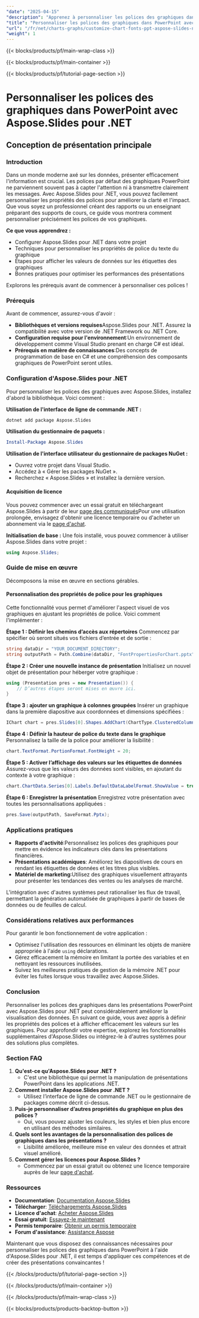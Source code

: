 ```yaml
---
"date": "2025-04-15"
"description": "Apprenez à personnaliser les polices des graphiques dans PowerPoint avec Aspose.Slides pour .NET. Améliorez vos présentations avec des polices personnalisées pour une meilleure lisibilité et un meilleur impact."
"title": "Personnaliser les polices des graphiques dans PowerPoint avec Aspose.Slides pour .NET | Maîtriser la conception de présentations"
"url": "/fr/net/charts-graphs/customize-chart-fonts-ppt-aspose-slides-net/"
"weight": 1
---
```


{{< blocks/products/pf/main-wrap-class >}}

{{< blocks/products/pf/main-container >}}

{{< blocks/products/pf/tutorial-page-section >}}
# Personnaliser les polices des graphiques dans PowerPoint avec Aspose.Slides pour .NET
## Conception de présentation principale

### Introduction
Dans un monde moderne axé sur les données, présenter efficacement l'information est crucial. Les polices par défaut des graphiques PowerPoint ne parviennent souvent pas à capter l'attention ni à transmettre clairement les messages. Avec Aspose.Slides pour .NET, vous pouvez facilement personnaliser les propriétés des polices pour améliorer la clarté et l'impact. Que vous soyez un professionnel créant des rapports ou un enseignant préparant des supports de cours, ce guide vous montrera comment personnaliser précisément les polices de vos graphiques.

**Ce que vous apprendrez :**
- Configurer Aspose.Slides pour .NET dans votre projet
- Techniques pour personnaliser les propriétés de police du texte du graphique
- Étapes pour afficher les valeurs de données sur les étiquettes des graphiques
- Bonnes pratiques pour optimiser les performances des présentations

Explorons les prérequis avant de commencer à personnaliser ces polices !

### Prérequis
Avant de commencer, assurez-vous d'avoir :
- **Bibliothèques et versions requises**Aspose.Slides pour .NET. Assurez la compatibilité avec votre version de .NET Framework ou .NET Core.
- **Configuration requise pour l'environnement**:Un environnement de développement comme Visual Studio prenant en charge C# est idéal.
- **Prérequis en matière de connaissances**:Des concepts de programmation de base en C# et une compréhension des composants graphiques de PowerPoint seront utiles.

### Configuration d'Aspose.Slides pour .NET
Pour personnaliser les polices des graphiques avec Aspose.Slides, installez d'abord la bibliothèque. Voici comment :

**Utilisation de l'interface de ligne de commande .NET :**
```bash
dotnet add package Aspose.Slides
```

**Utilisation du gestionnaire de paquets :**
```powershell
Install-Package Aspose.Slides
```

**Utilisation de l'interface utilisateur du gestionnaire de packages NuGet :**
- Ouvrez votre projet dans Visual Studio.
- Accédez à « Gérer les packages NuGet ».
- Recherchez « Aspose.Slides » et installez la dernière version.

#### Acquisition de licence
Vous pouvez commencer avec un essai gratuit en téléchargeant Aspose.Slides à partir de leur [page des communiqués](https://releases.aspose.com/slides/net/)Pour une utilisation prolongée, envisagez d'obtenir une licence temporaire ou d'acheter un abonnement via le [page d'achat](https://purchase.aspose.com/buy).

**Initialisation de base :**
Une fois installé, vous pouvez commencer à utiliser Aspose.Slides dans votre projet :
```csharp
using Aspose.Slides;
```

### Guide de mise en œuvre
Décomposons la mise en œuvre en sections gérables.

#### Personnalisation des propriétés de police pour les graphiques
Cette fonctionnalité vous permet d'améliorer l'aspect visuel de vos graphiques en ajustant les propriétés de police. Voici comment l'implémenter :

**Étape 1 : Définir les chemins d’accès aux répertoires**
Commencez par spécifier où seront situés vos fichiers d’entrée et de sortie :
```csharp
string dataDir = "YOUR_DOCUMENT_DIRECTORY";
string outputPath = Path.Combine(dataDir, "FontPropertiesForChart.pptx");
```

**Étape 2 : Créer une nouvelle instance de présentation**
Initialisez un nouvel objet de présentation pour héberger votre graphique :
```csharp
using (Presentation pres = new Presentation()) {
    // D’autres étapes seront mises en œuvre ici.
}
```

**Étape 3 : ajouter un graphique à colonnes groupées**
Insérer un graphique dans la première diapositive aux coordonnées et dimensions spécifiées :
```csharp
IChart chart = pres.Slides[0].Shapes.AddChart(ChartType.ClusteredColumn, 100, 100, 500, 400);
```

**Étape 4 : Définir la hauteur de police du texte dans le graphique**
Personnalisez la taille de la police pour améliorer la lisibilité :
```csharp
chart.TextFormat.PortionFormat.FontHeight = 20;
```

**Étape 5 : Activer l’affichage des valeurs sur les étiquettes de données**
Assurez-vous que les valeurs des données sont visibles, en ajoutant du contexte à votre graphique :
```csharp
chart.ChartData.Series[0].Labels.DefaultDataLabelFormat.ShowValue = true;
```

**Étape 6 : Enregistrer la présentation**
Enregistrez votre présentation avec toutes les personnalisations appliquées :
```csharp
pres.Save(outputPath, SaveFormat.Pptx);
```

### Applications pratiques
- **Rapports d'activité**:Personnalisez les polices des graphiques pour mettre en évidence les indicateurs clés dans les présentations financières.
- **Présentations académiques**: Améliorez les diapositives de cours en rendant les étiquettes de données et les titres plus visibles.
- **Matériel de marketing**:Utilisez des graphiques visuellement attrayants pour présenter les tendances des ventes ou les analyses de marché.

L'intégration avec d'autres systèmes peut rationaliser les flux de travail, permettant la génération automatisée de graphiques à partir de bases de données ou de feuilles de calcul.

### Considérations relatives aux performances
Pour garantir le bon fonctionnement de votre application :
- Optimisez l'utilisation des ressources en éliminant les objets de manière appropriée à l'aide `using` déclarations.
- Gérez efficacement la mémoire en limitant la portée des variables et en nettoyant les ressources inutilisées.
- Suivez les meilleures pratiques de gestion de la mémoire .NET pour éviter les fuites lorsque vous travaillez avec Aspose.Slides.

### Conclusion
Personnaliser les polices des graphiques dans les présentations PowerPoint avec Aspose.Slides pour .NET peut considérablement améliorer la visualisation des données. En suivant ce guide, vous avez appris à définir les propriétés des polices et à afficher efficacement les valeurs sur les graphiques. Pour approfondir votre expertise, explorez les fonctionnalités supplémentaires d'Aspose.Slides ou intégrez-le à d'autres systèmes pour des solutions plus complètes.

### Section FAQ
1. **Qu'est-ce qu'Aspose.Slides pour .NET ?**
   - C'est une bibliothèque qui permet la manipulation de présentations PowerPoint dans les applications .NET.
2. **Comment installer Aspose.Slides pour .NET ?**
   - Utilisez l’interface de ligne de commande .NET ou le gestionnaire de packages comme décrit ci-dessus.
3. **Puis-je personnaliser d’autres propriétés du graphique en plus des polices ?**
   - Oui, vous pouvez ajuster les couleurs, les styles et bien plus encore en utilisant des méthodes similaires.
4. **Quels sont les avantages de la personnalisation des polices de graphiques dans les présentations ?**
   - Lisibilité améliorée, meilleure mise en valeur des données et attrait visuel amélioré.
5. **Comment gérer les licences pour Aspose.Slides ?**
   - Commencez par un essai gratuit ou obtenez une licence temporaire auprès de leur [page d'achat](https://purchase.aspose.com/temporary-license/).

### Ressources
- **Documentation**: [Documentation Aspose.Slides](https://reference.aspose.com/slides/net/)
- **Télécharger**: [Téléchargements Aspose.Slides](https://releases.aspose.com/slides/net/)
- **Licence d'achat**: [Acheter Aspose.Slides](https://purchase.aspose.com/buy)
- **Essai gratuit**: [Essayez-le maintenant](https://releases.aspose.com/slides/net/)
- **Permis temporaire**: [Obtenir un permis temporaire](https://purchase.aspose.com/temporary-license/)
- **Forum d'assistance**: [Assistance Aspose](https://forum.aspose.com/c/slides/11)

Maintenant que vous disposez des connaissances nécessaires pour personnaliser les polices des graphiques dans PowerPoint à l'aide d'Aspose.Slides pour .NET, il est temps d'appliquer ces compétences et de créer des présentations convaincantes !

{{< /blocks/products/pf/tutorial-page-section >}}

{{< /blocks/products/pf/main-container >}}

{{< /blocks/products/pf/main-wrap-class >}}

{{< blocks/products/products-backtop-button >}}